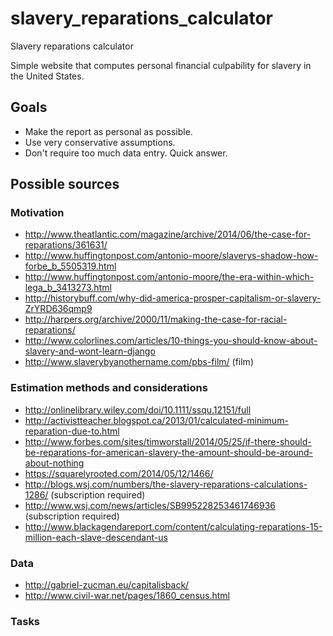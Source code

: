 # slavery_reparations_calculator
Slavery reparations calculator

Simple website that computes personal financial culpability for
slavery in the United States.

## Goals
* Make the report as personal as possible.
* Use very conservative assumptions.
* Don't require too much data entry. Quick answer.

## Possible sources

### Motivation
* http://www.theatlantic.com/magazine/archive/2014/06/the-case-for-reparations/361631/
* http://www.huffingtonpost.com/antonio-moore/slaverys-shadow-how-forbe_b_5505319.html
* http://www.huffingtonpost.com/antonio-moore/the-era-within-which-lega_b_3413273.html
* http://historybuff.com/why-did-america-prosper-capitalism-or-slavery-ZrYRD636qmp9
* http://harpers.org/archive/2000/11/making-the-case-for-racial-reparations/
* http://www.colorlines.com/articles/10-things-you-should-know-about-slavery-and-wont-learn-django
* http://www.slaverybyanothername.com/pbs-film/ (film)

### Estimation methods and considerations

* http://onlinelibrary.wiley.com/doi/10.1111/ssqu.12151/full
* http://activistteacher.blogspot.ca/2013/01/calculated-minimum-reparation-due-to.html
* http://www.forbes.com/sites/timworstall/2014/05/25/if-there-should-be-reparations-for-american-slavery-the-amount-should-be-around-about-nothing
* https://squarelyrooted.com/2014/05/12/1466/
* http://blogs.wsj.com/numbers/the-slavery-reparations-calculations-1286/ (subscription required)
* http://www.wsj.com/news/articles/SB995228253461746936 (subscription required)
* http://www.blackagendareport.com/content/calculating-reparations-15-million-each-slave-descendant-us

### Data
* http://gabriel-zucman.eu/capitalisback/
* http://www.civil-war.net/pages/1860_census.html

### Tasks
